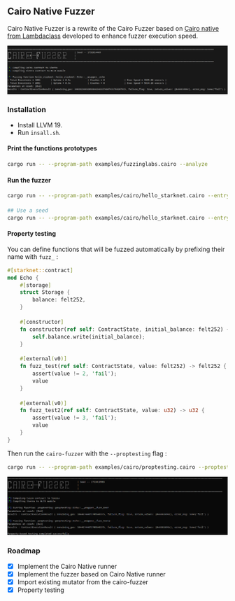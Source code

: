 ## Cairo Native Fuzzer

Cairo Native Fuzzer is a rewrite of the Cairo Fuzzer based on [Cairo native from Lambdaclass](https://github.com/lambdaclass/cairo_native) developed to enhance fuzzer execution speed.

<p align="center">
	<img src="./doc/cairo_fuzzer_demo.png"/>
</p>

### Installation 

- Install LLVM 19.
- Run `insall.sh`.

#### Print the functions prototypes

```sh
cargo run -- --program-path examples/fuzzinglabs.cairo --analyze
```

#### Run the fuzzer

```sh
cargo run -- --program-path examples/cairo/hello_starknet.cairo --entry-point hello_starknet::hello_starknet::Echo::__wrapper__echo

## Use a seed
cargo run -- --program-path examples/cairo/hello_starknet.cairo --entry-point hello_starknet::hello_starknet::Echo::__wrapper__echo --seed 42
```

#### Property testing 

You can define functions that will be fuzzed automatically by prefixing their name with `fuzz_` : 

```rs
#[starknet::contract]
mod Echo {
    #[storage]
    struct Storage {
        balance: felt252,
    }

    #[constructor]
    fn constructor(ref self: ContractState, initial_balance: felt252) {
        self.balance.write(initial_balance);
    }

    #[external(v0)]
    fn fuzz_test(ref self: ContractState, value: felt252) -> felt252 {
        assert(value != 2, 'fail');
        value
    }

    #[external(v0)]
    fn fuzz_test2(ref self: ContractState, value: u32) -> u32 {
        assert(value != 3, 'fail');
        value
    }
}
```

Then run the `cairo-fuzzer` with the `--proptesting` flag : 

```sh
cargo run -- --program-path examples/cairo/proptesting.cairo --proptesting
```

<p align="center">
	<img src="./doc/property_testing.png"/>
</p>


### Roadmap 

- [x] Implement the Cairo Native runner
- [x] Implement the fuzzer based on Cairo Native runner
- [x] Import existing mutator from the cairo-fuzzer
- [x] Property testing
